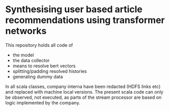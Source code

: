 # Synthesising user based article recommendations using transformer networks

This repository holds all code of 
- the model
- the data collector
- means to resolve bert vectors
- splitting/padding resolved histories
- generating dummy data

In all scala classes, company interna have been redacted (HDFS links etc) and replaced with machine local versions.
The present scala code can only be observed, not executed, as parts of the stream processor are based on logic implemented by the company.

